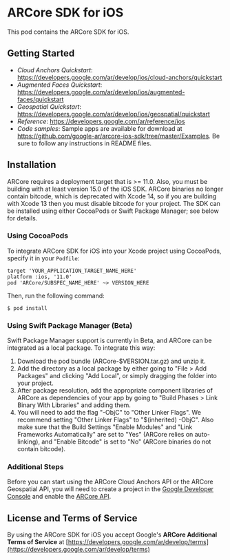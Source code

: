 # ARCore SDK for iOS

This pod contains the ARCore SDK for iOS.

## Getting Started

*   *Cloud Anchors Quickstart*:
    https://developers.google.com/ar/develop/ios/cloud-anchors/quickstart
*   *Augmented Faces Quickstart*:
    https://developers.google.com/ar/develop/ios/augmented-faces/quickstart
*   *Geospatial Quickstart*:
    https://developers.google.com/ar/develop/ios/geospatial/quickstart
*   *Reference*: https://developers.google.com/ar/reference/ios
*   *Code samples*: Sample apps are available for download at
    https://github.com/google-ar/arcore-ios-sdk/tree/master/Examples. Be sure to
    follow any instructions in README files.

## Installation

ARCore requires a deployment target that is >= 11.0. Also, you must be building
with at least version 15.0 of the iOS SDK. ARCore binaries no longer contain
bitcode, which is deprecated with Xcode 14, so if you are building with Xcode 13
then you must disable bitcode for your project. The SDK can be installed using
either CocoaPods or Swift Package Manager; see below for details.

### Using CocoaPods

To integrate ARCore SDK for iOS into your Xcode project using CocoaPods, specify
it in your `Podfile`:

```
target 'YOUR_APPLICATION_TARGET_NAME_HERE'
platform :ios, '11.0'
pod 'ARCore/SUBSPEC_NAME_HERE' ~> VERSION_HERE
```

Then, run the following command:

```
$ pod install
```

### Using Swift Package Manager (Beta)

Swift Package Manager support is currently in Beta, and ARCore can be integrated
as a local package. To integrate this way:
1) Download the pod bundle (ARCore-$VERSION.tar.gz) and unzip it.
2) Add the directory as a local package by either going to "File > Add Packages"
   and clicking "Add Local", or simply dragging the folder into your project.
3) After package resolution, add the appropriate component libraries of ARCore
   as dependencies of your app by going to
   "Build Phases > Link Binary With Libraries" and adding them.
4) You will need to add the flag "-ObjC" to "Other Linker Flags". We recommend
   setting "Other Linker Flags" to "$(inherited) -ObjC". Also make sure that the
   Build Settings "Enable Modules" and "Link Frameworks Automatically" are set
   to "Yes" (ARCore relies on auto-linking), and "Enable Bitcode" is set to "No"
   (ARCore binaries do not contain bitcode).

### Additional Steps

Before you can start using the ARCore Cloud Anchors API or the ARCore Geospatial
API, you will need to create a project in the
[Google Developer Console](https://console.developers.google.com/) and enable
the
[ARCore API](https://console.cloud.google.com/apis/library/arcore).

## License and Terms of Service

By using the ARCore SDK for iOS you accept Google's **ARCore Additional Terms of
Service** at
[https://developers.google.com/ar/develop/terms](https://developers.google.com/ar/develop/terms)
